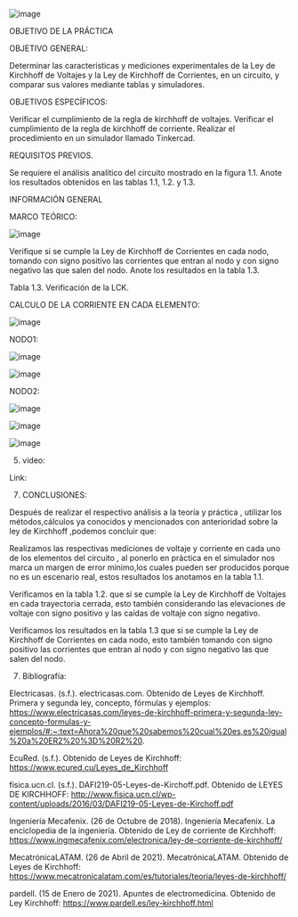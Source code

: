 
![image](https://user-images.githubusercontent.com/84427371/121131774-ddfa1080-c7f5-11eb-9d5d-a74248830761.png)

OBJETIVO DE LA PRÁCTICA

OBJETIVO GENERAL:

Determinar las características y mediciones  experimentales de  la Ley de Kirchhoff de Voltajes y la Ley de Kirchhoff de Corrientes, en un circuito, y comparar sus valores mediante tablas y simuladores.

OBJETIVOS ESPECÍFICOS:

Verificar el cumplimiento de la regla de kirchhoff de voltajes.
Verificar el cumplimiento de la regla de kirchhoff de corriente.
 Realizar el procedimiento en un simulador llamado Tinkercad.

REQUISITOS PREVIOS.

Se requiere el análisis analítico del circuito mostrado en la figura 1.1. Anote los resultados obtenidos en las tablas 1.1, 1.2. y 1.3.

INFORMACIÓN GENERAL

MARCO TEÓRICO:

![image](https://user-images.githubusercontent.com/84427371/121132057-43e69800-c7f6-11eb-842a-7553035c04b8.png)












































Verifique si se cumple la Ley de Kirchhoff de Corrientes en cada nodo, tomando con signo positivo las corrientes que entran al nodo y con signo negativo las que salen del nodo. Anote los resultados en la tabla 1.3.

Tabla 1.3. Verificación de la LCK.

CALCULO DE LA CORRIENTE EN CADA ELEMENTO:

![image](https://user-images.githubusercontent.com/84587120/121130964-be161d00-c7f4-11eb-968f-acff18034049.png)

NODO1:

![image](https://user-images.githubusercontent.com/84587120/121131017-cf5f2980-c7f4-11eb-8dcd-fcd3bcc1cf13.png)

![image](https://user-images.githubusercontent.com/84587120/121131033-d71ece00-c7f4-11eb-9245-b834537c6def.png)

NODO2: 

![image](https://user-images.githubusercontent.com/84587120/121131073-e867da80-c7f4-11eb-8a46-9a8a733570e2.png)

![image](https://user-images.githubusercontent.com/84587120/121131229-1816e280-c7f5-11eb-9b52-8d1e63cba4eb.png)

![image](https://user-images.githubusercontent.com/84587120/121130845-9757e680-c7f4-11eb-969e-916aa6a89176.png)

5. video: 

Link: 

7. CONCLUSIONES:
 
Después de realizar el respectivo análisis a la teoría y práctica , utilizar los métodos,cálculos  ya conocidos y mencionados con anterioridad sobre la ley  de  Kirchhoff ,podemos concluir que:

Realizamos las respectivas mediciones de voltaje y corriente en cada uno de los elementos del circuito , al ponerlo en práctica en el simulador nos marca un margen de error mínimo,los cuales pueden ser producidos porque no es un escenario real, estos resultados los anotamos en la tabla 1.1.

Verificamos en la tabla 1.2. que si se cumple la Ley de Kirchhoff de Voltajes en cada trayectoria cerrada,  esto también considerando las elevaciones de voltaje con signo positivo y las caídas de voltaje con signo negativo. 

Verificamos los resultados en la tabla 1.3 que si se cumple la Ley de Kirchhoff de Corrientes en cada nodo, esto también tomando con signo positivo las corrientes que entran al nodo y con signo negativo las que salen del nodo.

7. Bibliografía: 

Electricasas. (s.f.). electricasas.com. Obtenido de Leyes de Kirchhoff. Primera y segunda ley, concepto, fórmulas y ejemplos: https://www.electricasas.com/leyes-de-kirchhoff-primera-y-segunda-ley-concepto-formulas-y-ejemplos/#:~:text=Ahora%20que%20sabemos%20cual%20es,es%20igual%20a%20ER2%20%3D%20R2%20.

EcuRed. (s.f.). Obtenido de Leyes de Kirchhoff: https://www.ecured.cu/Leyes_de_Kirchhoff

fisica.ucn.cl. (s.f.). DAFI219-05-Leyes-de-Kirchoff.pdf. Obtenido de LEYES DE KIRCHHOFF: http://www.fisica.ucn.cl/wp-content/uploads/2016/03/DAFI219-05-Leyes-de-Kirchoff.pdf

Ingeniería Mecafenix. (26 de Octubre de 2018). Ingeniería Mecafenix. La enciclopedia de la ingeniería. Obtenido de Ley de corriente de Kirchhoff: https://www.ingmecafenix.com/electronica/ley-de-corriente-de-kirchhoff/

MecatrónicaLATAM. (26 de Abril de 2021). MecatrónicaLATAM. Obtenido de Leyes de Kirchhoff: https://www.mecatronicalatam.com/es/tutoriales/teoria/leyes-de-kirchhoff/

pardell. (15 de Enero de 2021). Apuntes de electromedicina. Obtenido de Ley Kirchhoff: https://www.pardell.es/ley-kirchhoff.html


